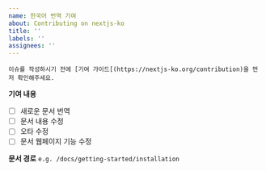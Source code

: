 ```yaml
---
name: 한국어 번역 기여
about: Contributing on nextjs-ko
title: ''
labels: ''
assignees: ''
---
```


`이슈를 작성하시기 전에 [기여 가이드[(https://nextjs-ko.org/contribution)을 먼저 확인해주세요.`

**기여 내용**

- [ ] 새로운 문서 번역
- [ ] 문서 내용 수정
- [ ] 오타 수정
- [ ] 문서 웹페이지 기능 수정

**문서 경로**
`e.g. /docs/getting-started/installation`
